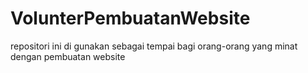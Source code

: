 # VolunterPembuatanWebsite
repositori ini di gunakan sebagai tempai bagi orang-orang yang minat dengan pembuatan website
